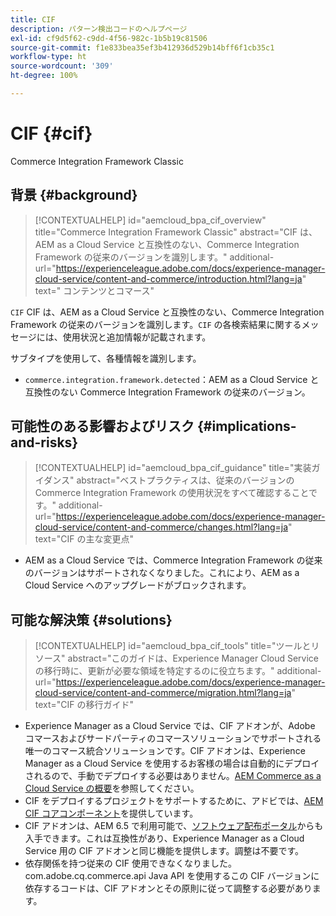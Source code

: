 ```yaml
---
title: CIF
description: パターン検出コードのヘルプページ
exl-id: cf9d5f62-c9dd-4f56-982c-1b5b19c81506
source-git-commit: f1e833bea35ef3b412936d529b14bff6f1cb35c1
workflow-type: ht
source-wordcount: '309'
ht-degree: 100%

---
```


# CIF {#cif}

Commerce Integration Framework Classic

## 背景 {#background}

>[!CONTEXTUALHELP]
>id="aemcloud_bpa_cif_overview"
>title="Commerce Integration Framework Classic"
>abstract="CIF は、AEM as a Cloud Service と互換性のない、Commerce Integration Framework の従来のバージョンを識別します。"
>additional-url="https://experienceleague.adobe.com/docs/experience-manager-cloud-service/content-and-commerce/introduction.html?lang=ja" text=" コンテンツとコマース"

`CIF` CIF は、AEM as a Cloud Service と互換性のない、Commerce Integration Framework の従来のバージョンを識別します。`CIF` の各検索結果に関するメッセージには、使用状況と追加情報が記載されます。

サブタイプを使用して、各種情報を識別します。

* `commerce.integration.framework.detected`：AEM as a Cloud Service と互換性のない Commerce Integration Framework の従来のバージョン。


## 可能性のある影響およびリスク {#implications-and-risks}

>[!CONTEXTUALHELP]
>id="aemcloud_bpa_cif_guidance"
>title="実装ガイダンス"
>abstract="ベストプラクティスは、従来のバージョンの Commerce Integration Framework の使用状況をすべて確認することです。"
>additional-url="https://experienceleague.adobe.com/docs/experience-manager-cloud-service/content-and-commerce/changes.html?lang=ja" text="CIF の主な変更点"

* AEM as a Cloud Service では、Commerce Integration Framework の従来のバージョンはサポートされなくなりました。これにより、AEM as a Cloud Service へのアップグレードがブロックされます。

## 可能な解決策 {#solutions}

>[!CONTEXTUALHELP]
>id="aemcloud_bpa_cif_tools"
>title="ツールとリソース"
>abstract="このガイドは、Experience Manager Cloud Service の移行時に、更新が必要な領域を特定するのに役立ちます。"
>additional-url="https://experienceleague.adobe.com/docs/experience-manager-cloud-service/content-and-commerce/migration.html?lang=ja" text="CIF の移行ガイド"

* Experience Manager as a Cloud Service では、CIF アドオンが、Adobe コマースおよびサードパーティのコマースソリューションでサポートされる唯一のコマース統合ソリューションです。CIF アドオンは、Experience Manager as a Cloud Service を使用するお客様の場合は自動的にデプロイされるので、手動でデプロイする必要はありません。[AEM Commerce as a Cloud Service の概要](https://experienceleague.adobe.com/docs/experience-manager-cloud-service/content-and-commerce/storefront/getting-started.html?lang=ja)を参照してください。
* CIF をデプロイするプロジェクトをサポートするために、アドビでは、[AEM CIF コアコンポーネント](https://github.com/adobe/aem-core-cif-components)を提供しています。
* CIF アドオンは、AEM 6.5 で利用可能で、[ソフトウェア配布ポータル](https://experience.adobe.com/#/downloads/content/software-distribution/en/aem.html)からも入手できます。これは互換性があり、Experience Manager as a Cloud Service 用の CIF アドオンと同じ機能を提供します。調整は不要です。
* 依存関係を持つ従来の CIF 使用できなくなりました。com.adobe.cq.commerce.api Java API を使用するこの CIF バージョンに依存するコードは、CIF アドオンとその原則に従って調整する必要があります。
